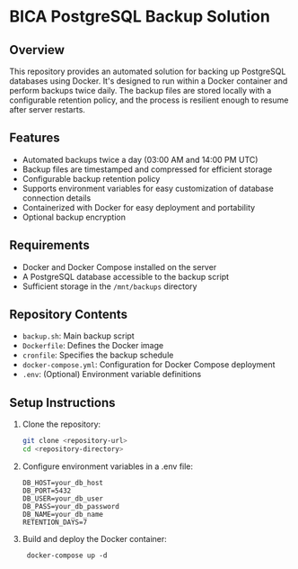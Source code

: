 # BICA PostgreSQL Backup Solution

## Overview

This repository provides an automated solution for backing up PostgreSQL databases using Docker. It's designed to run within a Docker container and perform backups twice daily. The backup files are stored locally with a configurable retention policy, and the process is resilient enough to resume after server restarts.

## Features

- Automated backups twice a day (03:00 AM and 14:00 PM UTC)
- Backup files are timestamped and compressed for efficient storage
- Configurable backup retention policy
- Supports environment variables for easy customization of database connection details
- Containerized with Docker for easy deployment and portability
- Optional backup encryption

## Requirements

- Docker and Docker Compose installed on the server
- A PostgreSQL database accessible to the backup script
- Sufficient storage in the `/mnt/backups` directory

## Repository Contents

- `backup.sh`: Main backup script
- `Dockerfile`: Defines the Docker image
- `cronfile`: Specifies the backup schedule
- `docker-compose.yml`: Configuration for Docker Compose deployment
- `.env`: (Optional) Environment variable definitions

## Setup Instructions

1. Clone the repository:
   ```bash
   git clone <repository-url>
   cd <repository-directory>
   ```
2. Configure environment variables in a .env file:
   ```
   DB_HOST=your_db_host
   DB_PORT=5432
   DB_USER=your_db_user
   DB_PASS=your_db_password
   DB_NAME=your_db_name
   RETENTION_DAYS=7
   ```
3. Build and deploy the Docker container:
   ```
    docker-compose up -d
    ```
